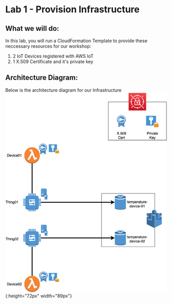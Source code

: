 # Lab 1 - Provision Infrastructure

## What we will do:
In this lab, you will run a CloudFormation Template to provide these neccessary resources for our workshop:
1. 2 IoT Devices registered with AWS IoT
2. 1 X.509 Certificate and it's private key

## Architecture Diagram:
Below is the architecture diagram for our Infrastructure 
![](../images/IoTSecurityWorkshopInfra.png){:height="72px" width="89px"}

